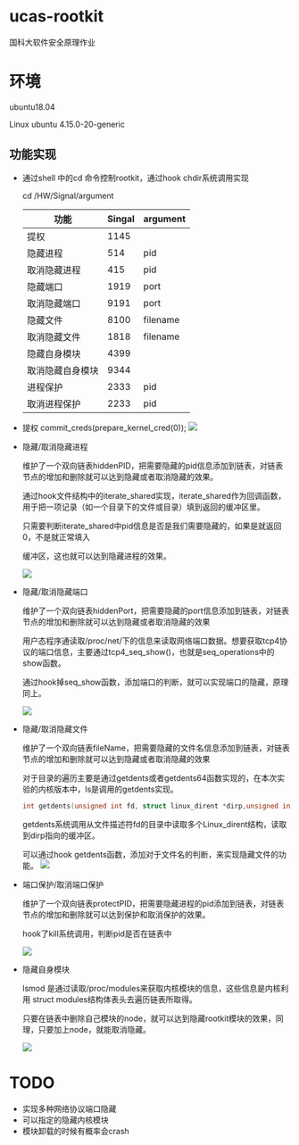 # ucas-rootkit
国科大软件安全原理作业

# 环境

ubuntu18.04

Linux ubuntu 4.15.0-20-generic

## 功能实现

* 通过shell 中的cd 命令控制rootkit，通过hook chdir系统调用实现

  cd  /HW/Signal/argument

  | 功能             | Singal | argument |
  | ---------------- | ------ | -------- |
  | 提权             | 1145   |          |
  | 隐藏进程         | 514    | pid      |
  | 取消隐藏进程     | 415    | pid      |
  | 隐藏端口         | 1919   | port     |
  | 取消隐藏端口     | 9191   | port     |
  | 隐藏文件         | 8100   | filename |
  | 取消隐藏文件     | 1818   | filename |
  | 隐藏自身模块     | 4399   |          |
  | 取消隐藏自身模块 | 9344   |          |
  | 进程保护         | 2333   | pid      |
  | 取消进程保护     | 2233   | pid      |

* 提权
  commit_creds(prepare_kernel_cred(0));
  ![](https://img.tangent.ink/20211021234545.png)

* 隐藏/取消隐藏进程

  维护了一个双向链表hiddenPID，把需要隐藏的pid信息添加到链表，对链表节点的增加和删除就可以达到隐藏或者取消隐藏的效果。 

  通过hook文件结构中的iterate_shared实现，iterate_shared作为回调函数，用于把一项记录（如一个目录下的文件或目录）填到返回的缓冲区里。

  只需要判断iterate_shared中pid信息是否是我们需要隐藏的，如果是就返回0，不是就正常填入

  缓冲区，这也就可以达到隐藏进程的效果。

  <img src="https://img.tangent.ink/20211021212757.png" />

  

* 隐藏/取消隐藏端口

  维护了一个双向链表hiddenPort，把需要隐藏的port信息添加到链表，对链表节点的增加和删除就可以达到隐藏或者取消隐藏的效果

  用户态程序通读取/proc/net/下的信息来读取网络端口数据。想要获取tcp4协议的端口信息，主要通过tcp4_seq_show()，也就是seq_operations中的show函数。

  通过hook掉seq_show函数，添加端口的判断，就可以实现端口的隐藏，原理同上。

  ![](https://img.tangent.ink/20211021213517.png)

  

* 隐藏/取消隐藏文件

  维护了一个双向链表fileName，把需要隐藏的文件名信息添加到链表，对链表节点的增加和删除就可以达到隐藏或者取消隐藏的效果

  对于目录的遍历主要是通过getdents或者getdents64函数实现的，在本次实验的内核版本中，ls是调用的getdents实现。

  ```c
  int getdents(unsigned int fd, struct linux_dirent *dirp,unsigned int count);
  ```

  getdents系统调用从文件描述符fd的目录中读取多个Linux_dirent结构，读取到dirp指向的缓冲区。

  可以通过hook getdents函数，添加对于文件名的判断，来实现隐藏文件的功能。
  ![](https://img.tangent.ink/20211021230826.png)

* 端口保护/取消端口保护

  维护了一个双向链表protectPID，把需要隐藏进程的pid添加到链表，对链表节点的增加和删除就可以达到保护和取消保护的效果。

  hook了kill系统调用，判断pid是否在链表中

  ![](https://img.tangent.ink/20211021214912.png)

* 隐藏自身模块

  lsmod 是通过读取/proc/modules来获取内核模块的信息，这些信息是内核利用 struct modules结构体表头去遍历链表所取得。

  只要在链表中删除自己模块的node，就可以达到隐藏rootkit模块的效果，同理，只要加上node，就能取消隐藏。

  ![](https://img.tangent.ink/20211021225126.png)

# TODO

* 实现多种网络协议端口隐藏
* 可以指定的隐藏内核模块
* 模块卸载的时候有概率会crash
